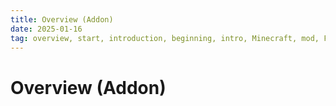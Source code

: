 ```yaml
---
title: Overview (Addon)
date: 2025-01-16
tag: overview, start, introduction, beginning, intro, Minecraft, mod, Fabric loader, Origin, gameplay, abilities, challenges, creative, Java, customization, Phantom, Merling, coding, documentation, CurseForge, Modrinth, Discord, Addon
---
```

# Overview (Addon)